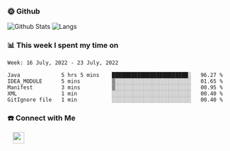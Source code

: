 

<h3> 🌞 Github</h3>

![Github Stats](https://github-readme-stats-beta-lovat.vercel.app/api?username=QiuYukang&count_private=true&show_icons=true&hide=stars)
![Langs](https://github-readme-stats-beta-lovat.vercel.app/api/top-langs/?username=QiuYukang&count_private=true&layout=compact)

<h3> 📊 This week I spent my time on</h3>

<!--START_SECTION:waka-->
```text
Week: 16 July, 2022 - 23 July, 2022

Java             5 hrs 5 mins    ████████████████████████░   96.27 % 
IDEA_MODULE      5 mins          ▒░░░░░░░░░░░░░░░░░░░░░░░░   01.65 % 
Manifest         3 mins          ▒░░░░░░░░░░░░░░░░░░░░░░░░   00.95 % 
XML              1 min           ░░░░░░░░░░░░░░░░░░░░░░░░░   00.40 % 
GitIgnore file   1 min           ░░░░░░░░░░░░░░░░░░░░░░░░░   00.40 % 
```
<!--END_SECTION:waka-->

<!--
<h3>🛠 Tech Stack</h3>

- 💻 &nbsp; Java | C | Matlab | C++ | Python
- 🌐 &nbsp; HTML | CSS | JavaScript | Bootstrap
- 🛢  &nbsp; MySQL | Redis
- 🔧 &nbsp; NS-3 | Git | Markdown
-->

<h3> ☎️ Connect with Me </h3>
&nbsp;&nbsp;
<a href="mailto:b612n@qq.com">
  <img href="mailto:b612n@qq.com" align="center" width="26px" src="https://github.com/TheDudeThatCode/TheDudeThatCode/blob/master/Assets/Gmail.svg" />
</a>
